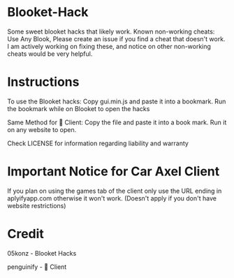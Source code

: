 # Blooket-Hack
Some sweet blooket hacks that likely work. Known non-working cheats: Use Any Blook, 
Please create an issue if you find a cheat that doesn't work. I am actively working on fixing these, and notice on other non-working cheats would be very helpful.

# Instructions
To use the Blooket hacks: Copy gui.min.js and paste it into a bookmark. Run the bookmark while on Blooket to open the hacks

Same Method for 🚗 Client: Copy the file and paste it into a book mark. Run it on any website to open. 

Check LICENSE for information regarding liability and warranty

# Important Notice for Car Axel Client
If you plan on using the games tab of the client only use the URL ending in aplyifyapp.com otherwise it won't work. (Doesn't apply if you don't have website restrictions)

# Credit
05konz - Blooket Hacks

penguinify - 🚗 Client
